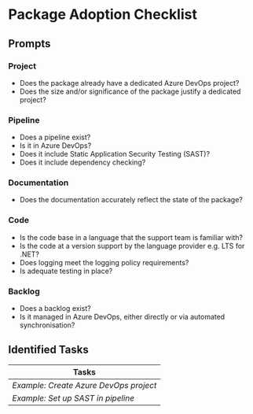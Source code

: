 # Package Adoption Checklist

## Prompts

### Project

- Does the package already have a dedicated Azure DevOps project?
- Does the size and/or significance of the package justify a dedicated project?

### Pipeline

- Does a pipeline exist?
- Is it in Azure DevOps?
- Does it include Static Application Security Testing (SAST)?
- Does it include dependency checking?

### Documentation

- Does the documentation accurately reflect the state of the package?

### Code

- Is the code base in a language that the support team is familiar with?
- Is the code at a version support by the language provider e.g. LTS for .NET?
- Does logging meet the logging policy requirements?
- Is adequate testing in place?

### Backlog

- Does a backlog exist?
- Is it managed in Azure DevOps, either directly or via automated synchronisation?

## Identified Tasks

| Tasks |
| ---------------- |
| *Example: Create Azure DevOps project* |
| *Example: Set up SAST in pipeline* |
